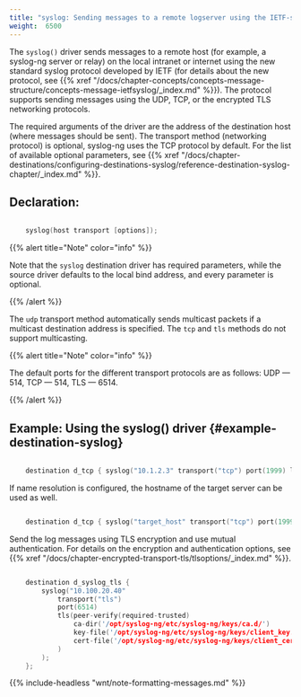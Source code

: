 ```yaml
---
title: "syslog: Sending messages to a remote logserver using the IETF-syslog protocol"
weight:  6500
---
```

<!-- DISCLAIMER: This file is based on the syslog-ng Open Source Edition documentation https://github.com/balabit/syslog-ng-ose-guides/commit/2f4a52ee61d1ea9ad27cb4f3168b95408fddfdf2 and is used under the terms of The syslog-ng Open Source Edition Documentation License. The file has been modified by Axoflow. -->

The `syslog()` driver sends messages to a remote host (for example, a syslog-ng server or relay) on the local intranet or internet using the new standard syslog protocol developed by IETF (for details about the new protocol, see {{% xref "/docs/chapter-concepts/concepts-message-structure/concepts-message-ietfsyslog/_index.md" %}}). The protocol supports sending messages using the UDP, TCP, or the encrypted TLS networking protocols.

The required arguments of the driver are the address of the destination host (where messages should be sent). The transport method (networking protocol) is optional, syslog-ng uses the TCP protocol by default. For the list of available optional parameters, see {{% xref "/docs/chapter-destinations/configuring-destinations-syslog/reference-destination-syslog-chapter/_index.md" %}}.


## Declaration:

```c

    syslog(host transport [options]);

```


{{% alert title="Note" color="info" %}}

Note that the `syslog` destination driver has required parameters, while the source driver defaults to the local bind address, and every parameter is optional.

{{% /alert %}}

The `udp` transport method automatically sends multicast packets if a multicast destination address is specified. The `tcp` and `tls` methods do not support multicasting.

{{% alert title="Note" color="info" %}}

The default ports for the different transport protocols are as follows: UDP — 514, TCP — 514, TLS — 6514.

{{% /alert %}}


## Example: Using the syslog() driver {#example-destination-syslog}

```c

    destination d_tcp { syslog("10.1.2.3" transport("tcp") port(1999) localport(999)); };

```

If name resolution is configured, the hostname of the target server can be used as well.

```c

    destination d_tcp { syslog("target_host" transport("tcp") port(1999) localport(999)); };

```

Send the log messages using TLS encryption and use mutual authentication. For details on the encryption and authentication options, see {{% xref "/docs/chapter-encrypted-transport-tls/tlsoptions/_index.md" %}}.

```c

    destination d_syslog_tls {
        syslog("10.100.20.40"
            transport("tls")
            port(6514)
            tls(peer-verify(required-trusted)
                ca-dir('/opt/syslog-ng/etc/syslog-ng/keys/ca.d/')
                key-file('/opt/syslog-ng/etc/syslog-ng/keys/client_key.pem')
                cert-file('/opt/syslog-ng/etc/syslog-ng/keys/client_certificate.pem')
            )
        );
    };

```


{{% include-headless "wnt/note-formatting-messages.md" %}}
